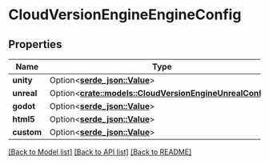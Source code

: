 # CloudVersionEngineEngineConfig

## Properties

Name | Type | Description | Notes
------------ | ------------- | ------------- | -------------
**unity** | Option<[**serde_json::Value**](.md)> |  | [optional]
**unreal** | Option<[**crate::models::CloudVersionEngineUnrealConfig**](CloudVersionEngineUnrealConfig.md)> |  | [optional]
**godot** | Option<[**serde_json::Value**](.md)> |  | [optional]
**html5** | Option<[**serde_json::Value**](.md)> |  | [optional]
**custom** | Option<[**serde_json::Value**](.md)> |  | [optional]

[[Back to Model list]](../README.md#documentation-for-models) [[Back to API list]](../README.md#documentation-for-api-endpoints) [[Back to README]](../README.md)


